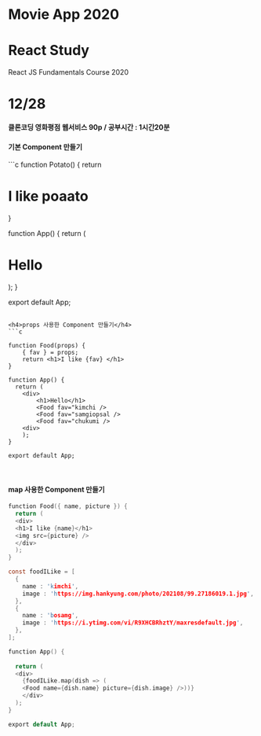# Movie App 2020
# React Study 
React JS Fundamentals Course 2020

<h1>12/28</h1>

<h4>클론코딩 영화평점 웹서비스 90p / 공부시간 : 1시간20분 </h4>

<h4>기본 Component 만들기</h4>
```c
function Potato() {
    return <h1>I like poaato</h1>
}

function App() {
  return (
    <div>
        <h1>Hello</h1>
        <potato />
    <div>
    );
}

export default App;
```

<h4>props 사용한 Component 만들기</h4>
```c

function Food(props) {
    { fav } = props;
    return <h1>I like {fav} </h1>
}

function App() {
  return (
    <div>
        <h1>Hello</h1>
        <Food fav="kimchi />
        <Food fav="samgiopsal />
        <Food fav="chukumi />
    <div>
    );
}

export default App;
```
<br>
<h4>map 사용한 Component 만들기</h4>

```c
function Food({ name, picture }) {
  return (
  <div>
  <h1>I like {name}</h1>
  <img src={picture} />
  </div>
  );
}

const foodILike = [
  {
    name : 'kimchi',
    image : 'https://img.hankyung.com/photo/202108/99.27186019.1.jpg',
  },
  {
    name : 'bosamg',
    image : 'https://i.ytimg.com/vi/R9XHCBRhztY/maxresdefault.jpg',
  },
];

function App() {
  
  return (
  <div>
    {foodILike.map(dish => (
    <Food name={dish.name} picture={dish.image} />))}
    </div>
  );
}

export default App;
```

